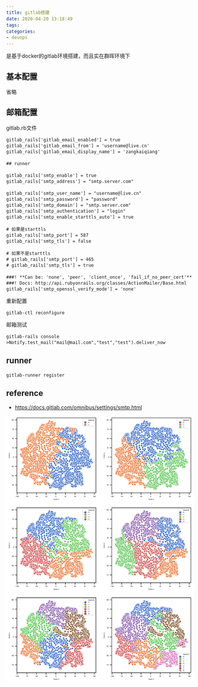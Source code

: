 ```yaml
---
title: gitlab搭建
date: 2020-04-20 13:18:49
tags:
categories: 
- devops
---
```

是基于docker的gitlab环境搭建，而且实在群晖环境下

## 基本配置
省略

## 邮箱配置
gitlab.rb文件
```
gitlab_rails['gitlab_email_enabled'] = true
gitlab_rails['gitlab_email_from'] = 'username@live.cn'
gitlab_rails['gitlab_email_display_name'] = 'zangkaiqiang'

## runner

gitlab_rails['smtp_enable'] = true
gitlab_rails['smtp_address'] = "smtp.server.com"

gitlab_rails['smtp_user_name'] = "username@live.cn"
gitlab_rails['smtp_password'] = "password"
gitlab_rails['smtp_domain'] = "smtp.server.com"
gitlab_rails['smtp_authentication'] = "login"
gitlab_rails['smtp_enable_starttls_auto'] = true

# 如果是starttls
gitlab_rails['smtp_port'] = 587
gitlab_rails['smtp_tls'] = false

# 如果不是starttls
# gitlab_rails['smtp_port'] = 465
# gitlab_rails['smtp_tls'] = true

###! **Can be: 'none', 'peer', 'client_once', 'fail_if_no_peer_cert'**
###! Docs: http://api.rubyonrails.org/classes/ActionMailer/Base.html
gitlab_rails['smtp_openssl_verify_mode'] = 'none'
```

重新配置
```
gitlab-ctl reconfigure
```
邮箱测试
```
gitlab-rails console
>Notify.test_mail("mail@mail.com","test","test").deliver_now
```



## runner
```
gitlab-runner register
```

## reference
* https://docs.gitlab.com/omnibus/settings/smtp.html

![png](output_15_1.png)
